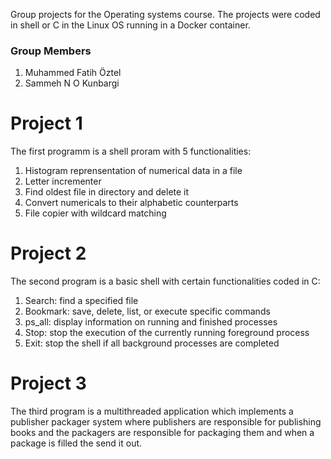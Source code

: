 Group projects for the Operating systems course. The projects were coded in shell or C in the Linux OS running in a Docker container.

### Group Members
  1. Muhammed Fatih Öztel
  2. Sammeh N O Kunbargi

# Project 1 
The first programm is a shell proram with 5 functionalities:
  1. Histogram reprensentation of numerical data in a file
  2. Letter incrementer 
  3. Find oldest file in directory and delete it
  4. Convert numericals to their alphabetic counterparts
  5. File copier with wildcard matching


# Project 2
The second program is a basic shell with certain functionalities coded in C:
  1. Search: find a specified file
  2. Bookmark: save, delete, list, or execute specific commands 
  3. ps_all: display information on running and finished processes
  4. Stop: stop the execution of the currently running foreground process
  5. Exit: stop the shell if all background processes are completed


# Project 3
The third program is a multithreaded application which implements a publisher packager system where publishers are responsible for  publishing books and the packagers are responsible for packaging them and when a package is filled the send it out.
